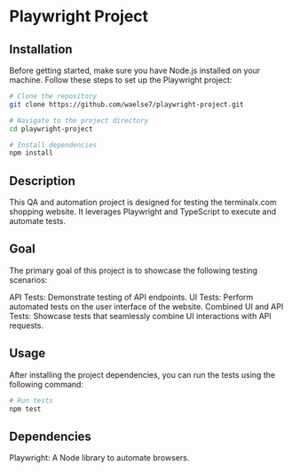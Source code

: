 # Playwright Project

## Installation

Before getting started, make sure you have Node.js installed on your machine. Follow these steps to set up the Playwright project:

```bash
# Clone the repository
git clone https://github.com/waelse7/playwright-project.git

# Navigate to the project directory
cd playwright-project

# Install dependencies
npm install
```

## Description

This QA and automation project is designed for testing the terminalx.com shopping website. It leverages Playwright and TypeScript to execute and automate tests.

## Goal

The primary goal of this project is to showcase the following testing scenarios:

API Tests: Demonstrate testing of API endpoints.
UI Tests: Perform automated tests on the user interface of the website.
Combined UI and API Tests: Showcase tests that seamlessly combine UI interactions with API requests.

## Usage

After installing the project dependencies, you can run the tests using the following command:

```bash
# Run tests
npm test
```

## Dependencies
Playwright: A Node library to automate browsers.
